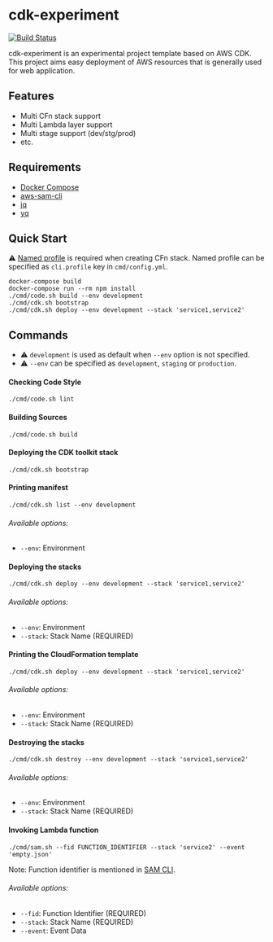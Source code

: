 # cdk-experiment
[![Build Status](https://travis-ci.org/42milez/cdk-experiment.svg?branch=master)](https://travis-ci.org/42milez/cdk-experiment)

cdk-experiment is an experimental project template based on AWS CDK. This project aims easy deployment of AWS resources that is generally used for web application.

## Features
- Multi CFn stack support
- Multi Lambda layer support
- Multi stage support (dev/stg/prod)
- etc.

## Requirements
- [Docker Compose](https://docs.docker.com/compose/install/)
- [aws-sam-cli](https://github.com/aws/aws-sam-cli)
- [jq](https://github.com/stedolan/jq)
- [yq](https://github.com/mikefarah/yq)

## Quick Start
⚠️ [Named profile](https://docs.aws.amazon.com/cli/latest/userguide/cli-configure-profiles.html) is required when creating CFn stack. Named profile can be specified as `cli.profile` key in `cmd/config.yml`.

```
docker-compose build
docker-compose run --rm npm install
./cmd/code.sh build --env development
./cmd/cdk.sh bootstrap
./cmd/cdk.sh deploy --env development --stack 'service1,service2'
```

## Commands
- ⚠️ `development` is used as default when `--env` option is not specified.
- ⚠️ `--env` can be specified as `development`, `staging` or `production`.

#### Checking Code Style
```
./cmd/code.sh lint
```

#### Building Sources
```
./cmd/code.sh build
```

#### Deploying the CDK toolkit stack
```
./cmd/cdk.sh bootstrap
```

#### Printing manifest
```
./cmd/cdk.sh list --env development
```
###### Available options:
- `--env`: Environment

#### Deploying the stacks
```
./cmd/cdk.sh deploy --env development --stack 'service1,service2'
```
###### Available options:
- `--env`: Environment
- `--stack`: Stack Name (REQUIRED)

#### Printing the CloudFormation template
```
./cmd/cdk.sh deploy --env development --stack 'service1,service2'
```
###### Available options:
- `--env`: Environment
- `--stack`: Stack Name (REQUIRED)

#### Destroying the stacks
```
./cmd/cdk.sh destroy --env development --stack 'service1,service2'
```
###### Available options:
- `--env`: Environment
- `--stack`: Stack Name (REQUIRED)

#### Invoking Lambda function
```
./cmd/sam.sh --fid FUNCTION_IDENTIFIER --stack 'service2' --event 'empty.json'
```

Note: Function identifier is mentioned in [SAM CLI](https://docs.aws.amazon.com/cdk/latest/guide/sam.html).

###### Available options:
- `--fid`: Function Identifier (REQUIRED)
- `--stack`: Stack Name (REQUIRED)
- `--event`: Event Data
